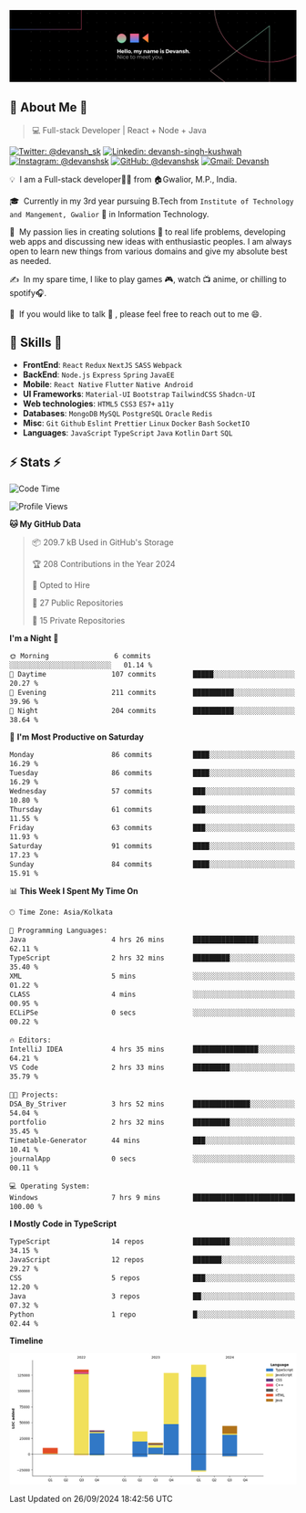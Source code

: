 ![Banner](./Devansh%20Singh%20Banner.png)

## 👋 About Me 👋

> 💻 Full-stack Developer | React + Node + Java

[![Twitter: @devansh_sk](https://img.shields.io/twitter/follow/devansh_sk?style=social)](https://twitter.com/devansh_sk)
[![Linkedin: devansh-singh-kushwah](https://img.shields.io/badge/-Devansh%20Singh%20Kushwah-blue?style=flat-square&logo=Linkedin&logoColor=white&link=https://www.linkedin.com/in/devanshsk/)](https://www.linkedin.com/in/devanshsk/)
[![Instagram: @devanshsk](https://img.shields.io/badge/-devanshsk-E4405F?style=flat-square&logo=instagram&logoColor=white)](https://instagram.com/devanshsk)
[![GitHub: @devanshsk](https://img.shields.io/github/followers/devanshsk?label=follow&style=social)](https://github.com/devanshsk)
[![Gmail: Devansh](https://img.shields.io/badge/Gmail-D14836?style=flat-square&logo=gmail&logoColor=white)](mailto:work.devanshsk@gmail.com)

💡 &nbsp;I am a Full-stack developer🧑‍💻 from 🏠Gwalior, M.P., India.

🎓 &nbsp;Currently in my 3rd year pursuing B.Tech from `Institute of Technology and Mangement, Gwalior` 🏫 in Information Technology.

🌱 &nbsp;My passion lies in creating solutions 🚩 to real life problems, developing web apps and discussing new ideas with enthusiastic peoples.
I am always open to learn new things from various domains and give my absolute best as needed.

✍️ &nbsp;In my spare time, I like to play games 🎮, watch 📺 anime, or chilling to spotify🎧.

💬 &nbsp;If you would like to talk 👋 , please feel free to reach out to me 😄.

##  🎉 Skills  🎉
- **FrontEnd**: `React` `Redux` `NextJS` `SASS` `Webpack`
- **BackEnd**: `Node.js` `Express` `Spring` `JavaEE`
- **Mobile**: `React Native` `Flutter` `Native Android`
- **UI Frameworks**: `Material-UI` `Bootstrap` `TailwindCSS` `Shadcn-UI`
- **Web technologies**: `HTML5` `CSS3` `ES7+` `a11y`
- **Databases**: `MongoDB` `MySQL` `PostgreSQL` `Oracle` `Redis`
- **Misc**: `Git` `Github` `Eslint` `Prettier` `Linux` `Docker` `Bash` `SocketIO`
- **Languages**: `JavaScript` `TypeScript` `Java` `Kotlin` `Dart` `SQL`

## ⚡ Stats ⚡
<!--START_SECTION:waka-->
![Code Time](http://img.shields.io/badge/Code%20Time-262%20hrs%2059%20mins-blue)

![Profile Views](http://img.shields.io/badge/Profile%20Views-0-blue)

**🐱 My GitHub Data** 

> 📦 209.7 kB Used in GitHub's Storage 
 > 
> 🏆 208 Contributions in the Year 2024
 > 
> 💼 Opted to Hire
 > 
> 📜 27 Public Repositories 
 > 
> 🔑 15 Private Repositories 
 > 
**I'm a Night 🦉** 

```text
🌞 Morning                6 commits           ░░░░░░░░░░░░░░░░░░░░░░░░░   01.14 % 
🌆 Daytime                107 commits         █████░░░░░░░░░░░░░░░░░░░░   20.27 % 
🌃 Evening                211 commits         ██████████░░░░░░░░░░░░░░░   39.96 % 
🌙 Night                  204 commits         ██████████░░░░░░░░░░░░░░░   38.64 % 
```
📅 **I'm Most Productive on Saturday** 

```text
Monday                   86 commits          ████░░░░░░░░░░░░░░░░░░░░░   16.29 % 
Tuesday                  86 commits          ████░░░░░░░░░░░░░░░░░░░░░   16.29 % 
Wednesday                57 commits          ███░░░░░░░░░░░░░░░░░░░░░░   10.80 % 
Thursday                 61 commits          ███░░░░░░░░░░░░░░░░░░░░░░   11.55 % 
Friday                   63 commits          ███░░░░░░░░░░░░░░░░░░░░░░   11.93 % 
Saturday                 91 commits          ████░░░░░░░░░░░░░░░░░░░░░   17.23 % 
Sunday                   84 commits          ████░░░░░░░░░░░░░░░░░░░░░   15.91 % 
```


📊 **This Week I Spent My Time On** 

```text
🕑︎ Time Zone: Asia/Kolkata

💬 Programming Languages: 
Java                     4 hrs 26 mins       ████████████████░░░░░░░░░   62.11 % 
TypeScript               2 hrs 32 mins       █████████░░░░░░░░░░░░░░░░   35.40 % 
XML                      5 mins              ░░░░░░░░░░░░░░░░░░░░░░░░░   01.22 % 
CLASS                    4 mins              ░░░░░░░░░░░░░░░░░░░░░░░░░   00.95 % 
ECLiPSe                  0 secs              ░░░░░░░░░░░░░░░░░░░░░░░░░   00.22 % 

🔥 Editors: 
IntelliJ IDEA            4 hrs 35 mins       ████████████████░░░░░░░░░   64.21 % 
VS Code                  2 hrs 33 mins       █████████░░░░░░░░░░░░░░░░   35.79 % 

🐱‍💻 Projects: 
DSA_By_Striver           3 hrs 52 mins       ██████████████░░░░░░░░░░░   54.04 % 
portfolio                2 hrs 32 mins       █████████░░░░░░░░░░░░░░░░   35.45 % 
Timetable-Generator      44 mins             ███░░░░░░░░░░░░░░░░░░░░░░   10.41 % 
journalApp               0 secs              ░░░░░░░░░░░░░░░░░░░░░░░░░   00.11 % 

💻 Operating System: 
Windows                  7 hrs 9 mins        █████████████████████████   100.00 % 
```

**I Mostly Code in TypeScript** 

```text
TypeScript               14 repos            █████████░░░░░░░░░░░░░░░░   34.15 % 
JavaScript               12 repos            ███████░░░░░░░░░░░░░░░░░░   29.27 % 
CSS                      5 repos             ███░░░░░░░░░░░░░░░░░░░░░░   12.20 % 
Java                     3 repos             ██░░░░░░░░░░░░░░░░░░░░░░░   07.32 % 
Python                   1 repo              █░░░░░░░░░░░░░░░░░░░░░░░░   02.44 % 
```



**Timeline**

![Lines of Code chart](https://raw.githubusercontent.com/DevanshSK/DevanshSK/main/assets/bar_graph.png)


 Last Updated on 26/09/2024 18:42:56 UTC
<!--END_SECTION:waka-->
